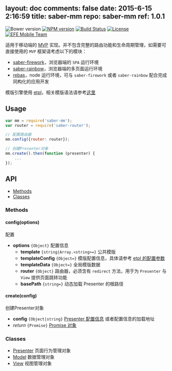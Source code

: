 layout: doc
comments: false
date: 2015-6-15 2:16:59
title: saber-mm
repo: saber-mm
ref: 1.0.1
---

![Bower version](https://img.shields.io/bower/v/saber-mm.svg?style=flat-square) [![NPM version](https://img.shields.io/npm/v/saber-mm.svg?style=flat-square)](https://npmjs.org/package/saber-mm) [![Build Status](https://img.shields.io/travis/ecomfe/saber-mm.svg?style=flat-square)](https://travis-ci.org/ecomfe/saber-mm) [![License](https://img.shields.io/npm/l/saber-mm.svg?style=flat-square)](./LICENSE) [![EFE Mobile Team](https://img.shields.io/badge/EFE-Mobile_Team-blue.svg?style=flat-square)](http://efe.baidu.com)

适用于移动端的 [MVP](https://zh.wikipedia.org/wiki/Model_View_Presenter) 实现。并不包含完整的路由功能和生命周期管理，如需要可直接使用的 `MVP` 框架请考虑以下的模块：

* [saber-firework](https://github.com/ecomfe/saber-firework)，浏览器端的 `SPA` 运行环境
* [saber-rainbow](https://github.com/ecomfe/saber-rainbow)，浏览器端的多页面运行环境
* [rebas](https://github.com/ecomfe/rebas)，node 运行环境，可与 `saber-firework` 或者 `saber-rainbow` 配合完成同构化的应用开发

模版引擎使用 [etpl](http://ecomfe.github.io/etpl/)，相关模版语法请参考[这里](https://github.com/ecomfe/etpl/blob/master/doc/syntax.html)

## Usage

```js
var mm = require('saber-mm');
var router = require('saber-router');

// 配置路由器
mm.config({router: router});

// 创建Presenter对象
mm.create().then(function (presenter) {
    ...
});
```

## API

* [Methods](#methods)
* [Classes](#classes)

### Methods

#### config(options)

配置

* **options** `{Object}` 配置信息
    * **template** `{string|Array.<string>=}` 公共模版
    * **templateConfig** `{Object=}` 模版配置信息，具体请参考 [etpl 的配置参数](https://github.com/ecomfe/etpl/blob/master/doc/config.html)
    * **templateData** `{Object=}` 全局模版数据
    * **router** `{Object}` 路由器，必须含有 `redirect` 方法，用于为 `Presenter` 与 `View` 提供页面跳转功能
    * **basePath** `{string=}` 动态加载 Presenter 的根路径

#### create(config)

创建Presenter对象

* **config** `{Object|string}` [Presenter 配置信息](doc/presenter.md#configure) 或者配置信息的加载地址
* _return_ `{Promise}` [Promise 对象](https://github.com/ecomfe/saber-promise/blob/master/doc/promise.html)

### Classes

* [Presenter](doc/presenter.html) 页面行为管理对象
* [Model](doc/model.html) 数据管理对象
* [View](doc/view.html) 视图管理对象